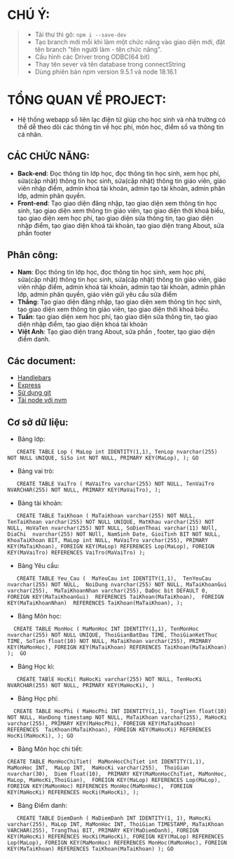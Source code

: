 # **CHÚ Ý:**
> * Tải thư thì gõ: `npm i --save-dev`
> * Tạo branch mới mỗi khi làm một chức năng vào giao diện mới, đặt tên branch "tên người làm - tên chức năng".
> * Cấu hình các Driver trong ODBC(64 bit)
> * Thay tên sever và tên database trong connectString
> * Dùng phiên bản npm version 9.5.1 và node 18.16.1
# TỔNG QUAN VỀ PROJECT:
* Hệ thống webapp sổ liên lạc điện tử giúp cho học sinh và nhà trường có thể dễ theo dõi các thông tin về học phí, môn học, điểm số va thông tin cá nhân. 
## CÁC CHỨC NĂNG:
* **Back-end**: Đọc thông tin lớp học, đọc thông tin học sinh, xem học phí, sửa(cập nhật) thông tin học sinh, sửa(cập nhật) thông tin giáo viên, giáo viên nhập điểm, admin khoá tài khoản, admin tạo tài khoản, admin phân lớp, admin phân quyền.
* **Front-end**: Tạo giao diện đăng nhập, tạo giao diện
xem thông tin học sinh, tạo giao diện xem thông tin giáo viên, tạo giao diện thời khoá biểu, tạo giao diện xem học phí, tạo giao diện sửa thông tin, tạo giao diện nhập điểm, tạo giao diện khoá tài khoản, tạo giao diện trang About, sửa phần footer
## Phân công:
* **Nam**: Đọc thông tin lớp học, đọc thông tin học sinh, xem học phí, sửa(cập nhật) thông tin học sinh, sửa(cập nhật) thông tin giáo viên, giáo viên nhập điểm, admin khoá tài khoản, admin tạo tài khoản, admin phân lớp, admin phân quyền, giáo viên gửi yêu cầu sửa điểm
* **Thắng**: Tạo giao diện đăng nhập, tạo giao diện
xem thông tin học sinh, tạo giao diện xem thông tin giáo viên, tạo giao diện thời khoá biểu.
* **Tuấn**: tạo giao diện xem học phí, tạo giao diện sửa thông tin, tạo giao diện nhập điểm, tạo giao diện khoá tài khoản
* **Việt Anh**: Tạo giao diện trang About, sửa phần , footer, tạo giao diện điểm danh.
## Các document:
* [Handlebars](https://handlebarsjs.com/guide/#what-is-handlebars)
* [Express](https://expressjs.com/)
* [Sử dụng git](https://youtu.be/-VmX40r5ARI?si=k9KSQ8acmji6Sumi)
* [Tải node với nvm](https://youtu.be/4b1Z6ezUsT4?si=zUPH3pZzR1mimwtD)
## Cơ sở dữ liệu: 
* Bảng lớp:

`   CREATE TABLE Lop (
	MaLop int IDENTITY(1,1),
	TenLop nvarchar(255) NOT NULL UNIQUE,
	SiSo int NOT NULL,
	PRIMARY KEY(MaLop),
);
GO`
* Bảng vai trò:

`   CREATE TABLE VaiTro (
	MaVaiTro varchar(255) NOT NULL,
	TenVaiTro NVARCHAR(255) NOT NULL,
	PRIMARY KEY(MaVaiTro),
);`
* Bảng tài khoản:

`   CREATE TABLE TaiKhoan (
	MaTaiKhoan varchar(255) NOT NULL,
	TenTaiKhoan varchar(255) NOT NULL UNIQUE,
	MatKhau varchar(255) NOT NULL,
	HoVaTen nvarchar(255) NOT NULL,
	SoDienThoai varchar(11) NUll,
	DiaChi  nvarchar(255) NOT NUll,
	NamSinh Date,
	GioiTinh BIT NOT NULL,
	KhoaTaiKhoan BIT,
	MaLop int NULL,
	MaVaiTro varchar(255),
	PRIMARY KEY(MaTaiKhoan),
    FOREIGN KEY(MaLop) REFERENCES Lop(MaLop),
    FOREIGN KEY(MaVaiTro) REFERENCES VaiTro(MaVaiTro)
);`
* Bảng Yêu cầu:

`   CREATE TABLE Yeu_Cau
( 
MaYeuCau int IDENTITY(1,1), 
TenYeuCau nvarchar(255) NOT NULL, 
NoiDung nvarchar(255) NOT NULL,
MaTaiKhoanGui varchar(255), 
MaTaiKhoanNhan varchar(255),
DaDoc bit DEFAULT 0,
FOREIGN KEY(MaTaiKhoanGui) 
REFERENCES TaiKhoan(MaTaiKhoan), 
FOREIGN KEY(MaTaiKhoanNhan) 
REFERENCES TaiKhoan(MaTaiKhoan),
);`
* Bảng Môn học:

`  CREATE TABLE MonHoc (
	MaMonHoc INT IDENTITY(1,1),
	TenMonHoc nvarchar(255) NOT NULL UNIQUE,
	ThoiGianBatDau TIME,
	ThoiGianKetThuc TIME,
	SoTien float(10) NOT NULL,
	MaTaiKhoan varchar(255),
	PRIMARY KEY(MaMonHoc),
	FOREIGN KEY(MaTaiKhoan) REFERENCES TaiKhoan(MaTaiKhoan)
); 
GO`
* Bảng Học kì:

`   CREATE TABlE HocKi(
	MaHocKi varchar(255) NOT NULL,
	TenHocKi NVARCHAR(255) NOT NULL,
	PRIMARY KEY(MaHocKi),
)`
* Bảng Học phí:

`  CREATE TABLE HocPhi (
	MaHocPhi INT IDENTITY(1,1),
	TongTien float(10) NOT NULL,
	HanDong timestamp NOT NULL,
	MaTaiKhoan varchar(255),
	MaHocKi varchar(255),
	PRIMARY KEY(MaHocPhi),
    FOREIGN KEY(MaTaiKhoan) REFERENCES  TaiKhoan(MaTaiKhoan),
	FOREIGN KEY(MaHocKi) REFERENCES HocKi(MaHocKi),
);
GO`
* Bảng Môn học chi tiết:

`CREATE TABLE MonHocChiTiet( 
MaMonHocChiTiet int IDENTITY(1,1),
MaMonHoc INT, 
MaLop INT, 
MaHocKi varchar(255), 
ThoiGian nvarchar(30), 
Diem float(10), 
PRIMARY KEY(MaMonHocChiTiet, MaMonHoc, MaLop, MaHocKi,ThoiGian), 
FOREIGN KEY(MaLop) REFERENCES Lop(MaLop),
FOREIGN KEY(MaMonHoc) REFERENCES MonHoc(MaMonHoc), 
FOREIGN KEY(MaHocKi) REFERENCES HocKi(MaHocKi), );`
* Bảng Điểm danh:

`   CREATE TABLE DiemDanh (
    MaDiemDanh INT IDENTITY(1, 1),
    MaHocKi varchar(255),
    MaLop INT,
    MaMonHoc INT,
    ThoiGian TIMESTAMP,
    MaTaiKhoan VARCHAR(255),
    TrangThai BIT,
	PRIMARY KEY(MaDiemDanh),
    FOREIGN KEY(MaHocKi) REFERENCES HocKi(MaHocKi),
    FOREIGN KEY(MaLop) REFERENCES Lop(MaLop),
    FOREIGN KEY(MaMonHoc) REFERENCES MonHoc(MaMonHoc),
    FOREIGN KEY(MaTaiKhoan) REFERENCES TaiKhoan(MaTaiKhoan)
);
GO`




